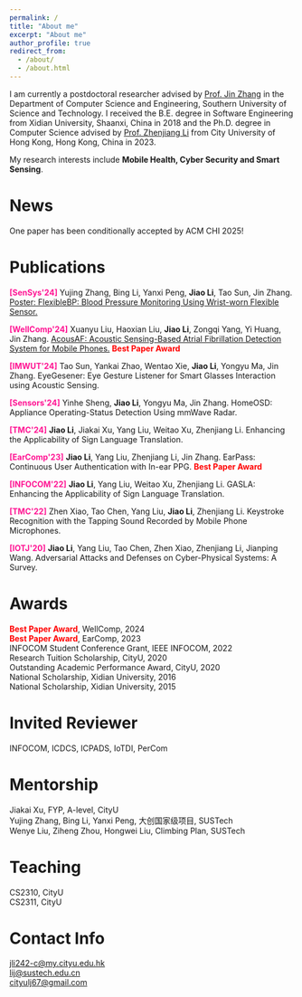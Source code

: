 ```yaml
---
permalink: /
title: "About me"
excerpt: "About me"
author_profile: true
redirect_from: 
  - /about/
  - /about.html
---
```


I am currently a postdoctoral researcher advised by [Prof. Jin Zhang](https://faculty.sustech.edu.cn/?tagid=zhangj4&iscss=1&snapid=1&orderby=date&go=1&lang=en) in the Department of Computer Science and Engineering, Southern University of Science and Technology. I received the B.E. degree in Software Engineering from Xidian University, Shaanxi, China in 2018 and the Ph.D. degree in Computer Science advised by [Prof. Zhenjiang Li](https://www.cs.cityu.edu.hk/~zhenjili/) from City University of Hong Kong, Hong Kong, China in 2023.

My research interests include **Mobile Health, Cyber Security and Smart Sensing**.

News
======
One paper has been conditionally accepted by ACM CHI 2025!

Publications
======
**<font color=DeepPink>[SenSys'24]</font>** Yujing Zhang, Bing Li, Yanxi Peng, **Jiao Li**, Tao Sun, Jin Zhang. 
[Poster: FlexibleBP: Blood Pressure Monitoring Using Wrist-worn Flexible Sensor.](https://dl.acm.org/doi/abs/10.1145/3666025.3699415)

**<font color=DeepPink>[WellComp'24]</font>** Xuanyu Liu, Haoxian Liu, **Jiao Li**, Zongqi Yang, Yi Huang, Jin Zhang.
[AcousAF: Acoustic Sensing-Based Atrial Fibrillation Detection System for Mobile Phones.](https://dl.acm.org/doi/abs/10.1145/3675094.3678488) **<font color=red>Best Paper Award</font>**

**<font color=DeepPink>[IMWUT'24]</font>** Tao Sun, Yankai Zhao, Wentao Xie, **Jiao Li**, Yongyu Ma, Jin Zhang. 
EyeGesener: Eye Gesture Listener for Smart Glasses Interaction using Acoustic Sensing.

**<font color=DeepPink>[Sensors'24]</font>** Yinhe Sheng, **Jiao Li**, Yongyu Ma, Jin Zhang. HomeOSD: Appliance Operating-Status Detection Using mmWave Radar.

**<font color=DeepPink>[TMC'24]</font>** **Jiao Li**, Jiakai Xu, Yang Liu, Weitao Xu, Zhenjiang Li. Enhancing the Applicability of Sign Language Translation.

**<font color=DeepPink>[EarComp'23]</font>** **Jiao Li**, Yang Liu, Zhenjiang Li, Jin Zhang. EarPass: Continuous User Authentication with In-ear PPG.
**<font color=red>Best Paper Award</font>**

**<font color=DeepPink>[INFOCOM'22]</font>** **Jiao Li**, Yang Liu, Weitao Xu, Zhenjiang Li. GASLA: Enhancing the Applicability of Sign Language Translation.

**<font color=DeepPink>[TMC'22]</font>** Zhen Xiao, Tao Chen, Yang Liu, **Jiao Li**, Zhenjiang Li. Keystroke Recognition with the Tapping Sound Recorded by Mobile Phone Microphones. 

**<font color=DeepPink>[IOTJ'20]</font>** **Jiao Li**, Yang Liu, Tao Chen, Zhen Xiao, Zhenjiang Li, Jianping Wang. Adversarial Attacks and Defenses on Cyber-Physical Systems: A Survey.  

Awards
======
**<font color=Red>Best Paper Award</font>**, WellComp, 2024    
**<font color=Red>Best Paper Award</font>**, EarComp, 2023  
INFOCOM Student Conference Grant, IEEE INFOCOM, 2022  
Research Tuition Scholarship, CityU, 2020  
Outstanding Academic Performance Award, CityU, 2020  
National Scholarship, Xidian University, 2016  
National Scholarship, Xidian University, 2015    

Invited Reviewer
======
INFOCOM, ICDCS, ICPADS, IoTDI, PerCom

Mentorship
======
Jiakai Xu, FYP, A-level, CityU    
Yujing Zhang, Bing Li, Yanxi Peng, 大创国家级项目, SUSTech    
Wenye Liu, Ziheng Zhou, Hongwei Liu, Climbing Plan, SUSTech


Teaching
======
CS2310, CityU    
CS2311, CityU  

Contact Info
====== 
jli242-c@my.cityu.edu.hk  
lij@sustech.edu.cn  
cityulj67@gmail.com   


